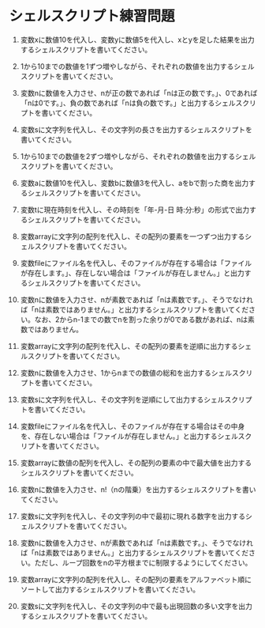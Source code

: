 # シェルスクリプト練習問題

1. 変数xに数値10を代入し、変数yに数値5を代入し、xとyを足した結果を出力するシェルスクリプトを書いてください。
2. 1から10までの数値を1ずつ増やしながら、それぞれの数値を出力するシェルスクリプトを書いてください。
3. 変数nに数値を入力させ、nが正の数であれば「nは正の数です。」、0であれば「nは0です。」、負の数であれば「nは負の数です。」と出力するシェルスクリプトを書いてください。
4. 変数sに文字列を代入し、その文字列の長さを出力するシェルスクリプトを書いてください。
5. 1から10までの数値を2ずつ増やしながら、それぞれの数値を出力するシェルスクリプトを書いてください。
6. 変数aに数値10を代入し、変数bに数値3を代入し、aをbで割った商を出力するシェルスクリプトを書いてください。
7. 変数tに現在時刻を代入し、その時刻を「年-月-日 時:分:秒」の形式で出力するシェルスクリプトを書いてください。
8. 変数arrayに文字列の配列を代入し、その配列の要素を一つずつ出力するシェルスクリプトを書いてください。
9. 変数fileにファイル名を代入し、そのファイルが存在する場合は「ファイルが存在します。」、存在しない場合は「ファイルが存在しません。」と出力するシェルスクリプトを書いてください。
10. 変数nに数値を入力させ、nが素数であれば「nは素数です。」、そうでなければ「nは素数ではありません。」と出力するシェルスクリプトを書いてください。なお、2からn-1までの数でnを割った余りが0である数があれば、nは素数ではありません。

11. 変数arrayに文字列の配列を代入し、その配列の要素を逆順に出力するシェルスクリプトを書いてください。

12. 変数nに数値を入力させ、1からnまでの数値の総和を出力するシェルスクリプトを書いてください。

13. 変数sに文字列を代入し、その文字列を逆順にして出力するシェルスクリプトを書いてください。

14. 変数fileにファイル名を代入し、そのファイルが存在する場合はその中身を、存在しない場合は「ファイルが存在しません。」と出力するシェルスクリプトを書いてください。

15. 変数arrayに数値の配列を代入し、その配列の要素の中で最大値を出力するシェルスクリプトを書いてください。

16. 変数nに数値を入力させ、n!（nの階乗）を出力するシェルスクリプトを書いてください。

17. 変数sに文字列を代入し、その文字列の中で最初に現れる数字を出力するシェルスクリプトを書いてください。

18. 変数nに数値を入力させ、nが素数であれば「nは素数です。」、そうでなければ「nは素数ではありません。」と出力するシェルスクリプトを書いてください。ただし、ループ回数をnの平方根までに制限するようにしてください。

19. 変数arrayに文字列の配列を代入し、その配列の要素をアルファベット順にソートして出力するシェルスクリプトを書いてください。

20. 変数sに文字列を代入し、その文字列の中で最も出現回数の多い文字を出力するシェルスクリプトを書いてください。
